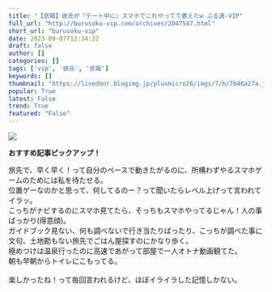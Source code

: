 ```yaml
---
title: "【悲報】彼氏が『デート中に』スマホでこれやってて萎えたw ぶる速-VIP"
full_url: "http://burusoku-vip.com/archives/2047547.html"
short_url: "burusoku-vip"
date: 2023-09-07T12:34:22
draft: false
author: []
categories: []
tags: ['vip', '彼氏', '悲報']
keywords: []
thumbnail: "https://livedoor.blogimg.jp/plusmicro26/imgs/7/b/7b46a27a.jpg"
popular: True
latest: False
trend: True
featured: "False"
---
```


![](https://livedoor.blogimg.jp/plusmicro26/imgs/7/b/7b46a27a.jpg)

<div><p><b>おすすめ記事ピックアップ！</b></p><p> 旅先で、早く早く！って自分のペースで動きたがるのに、所構わずやるスマホゲームのためには私を待たせる。 <br> 位置ゲーなのかと思って、何してるのー？って聞いたらレベル上げって言われてイラッ。 <br> こっちがナビするのにスマホ見てたら、そっちもスマホやってるじゃん！人の事ばっかり(得意顔)。 <br> ガイドブック見ない、何も調べないで行き当たりばったり、こっちが調べた事に文句、土地勘もない旅先でごはん屋探すのにかなり歩く。 <br> 極めつけは温泉行ったのに高速であがって部屋で一人オトナ動画観てた。 <br> 朝も早朝からトイレにこもってる。 <br> <br> 楽しかったね！って毎回言われるけど、ほぼイライラした記憶しかない。 </p></div>